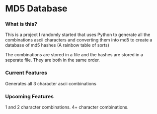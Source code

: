 # MD5 Database

### What is this?
This is a project I randomly started that uses Python to generate all the combinations ascii characters and converting them into md5 to create a database of md5 hashes (A rainbow table of sorts)

The combinations are stored in a file and the hashes are stored in a seperate file. They are both in the same order.

### Current Features
Generates all 3 character ascii combinations

### Upcoming Features
1 and 2 character combinations.
4+ character combinations.
